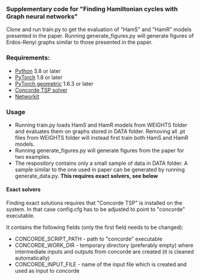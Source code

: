 ### Supplementary code for "Finding Hamiltonian cycles with Graph neural networks"

Clone and run train.py to get the evaluation of "HamS" and "HamR" models presented in the paper. Running generate_figures.py will generate figures of Erdos-Renyi graphs similar to those presented in the paper.


### Requirements:
* [Python](https://www.python.org/) 3.8 or later
* [PyTorch](https://pytorch.org/) 1.8 or later
* [PyTorch geometric](https://pytorch-geometric.readthedocs.io/en/latest/index.html) 1.6.3 or later
* [Concorde TSP solver](http://www.math.uwaterloo.ca/tsp/concorde.html)
* [Networkit](https://networkit.github.io/)

### Usage
* Running train.py loads HamS and HamR models from WEIGHTS folder and evaluates them on graphs stored in DATA folder. Removing all .pt files from WEIGHTS folder will instead first train both HamS and HamR models.
* Running generate_figures.py will generate figures from the paper for two examples.
* The respository contains only a small sample of data in DATA folder. A sample similar to the one used in paper can be generated by running generate_data.py. **This requires exact solvers, see below**


#### Exact solvers
Finding exact solutions requires that "Concorde TSP" is installed on the system.
In that case config.cfg has to be adjusted to point to "concorde" executable.

It contains the following fields (only the first field needs to be changed):
* CONCORDE_SCRIPT_PATH - path to "concorde" executable
* CONCORDE_WORK_DIR - temporary directory (preferably empty) where intermediate inputs and outputs from concorde are created (it is cleaned automatically) 
* CONCORDE_INPUT_FILE - name of the input file which is created and used as input to concorde
